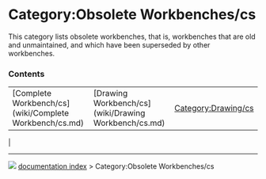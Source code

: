 # Category:Obsolete Workbenches/cs
This category lists obsolete workbenches, that is, workbenches that are old and unmaintained, and which have been superseded by other workbenches.

### Contents

|     |     |     |
| --- | --- | --- |
| [Complete Workbench/cs](wiki/Complete Workbench/cs.md) | [Drawing Workbench/cs](wiki/Drawing Workbench/cs.md) | [Category:Drawing/cs](wiki/Category_Drawing/cs.md) |
|



---
![](images/Right_arrow.png) [documentation index](../README.md) > Category:Obsolete Workbenches/cs
